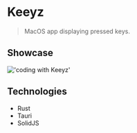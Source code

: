 # Keeyz

> MacOS app displaying pressed keys.

## Showcase

!['coding with Keeyz'](./docs/keys-demo.gif)

## Technologies

- Rust
- Tauri
- SolidJS

